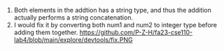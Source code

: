 1. Both elements in the addtion has a string type, and thus the addition actually performs a string concatenation.
2. I would fix it by converting both num1 and num2 to integer type before adding them together.
https://github.com/P-Z-H/fa23-cse110-lab4/blob/main/explore/devtools/fix.PNG

